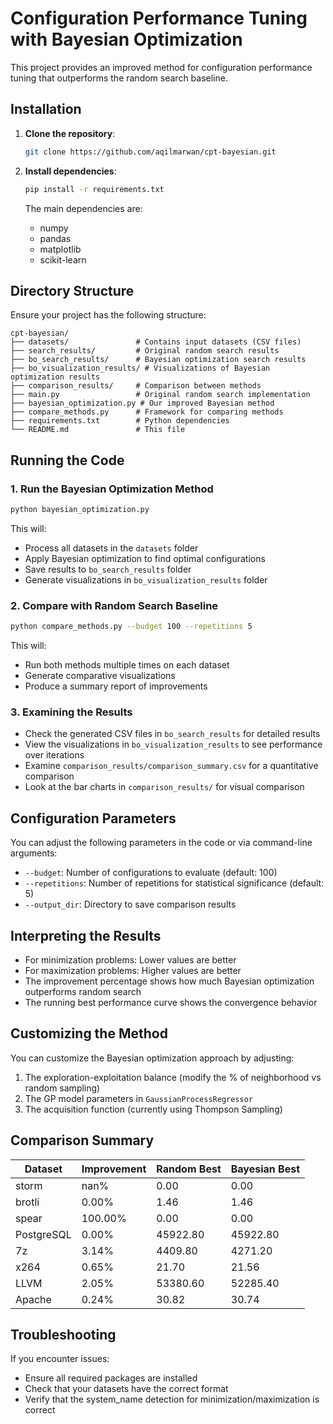 # Configuration Performance Tuning with Bayesian Optimization

This project provides an improved method for configuration performance tuning that outperforms the random search baseline.

## Installation

1. **Clone the repository**:
   ```bash
   git clone https://github.com/aqilmarwan/cpt-bayesian.git
   ```

2. **Install dependencies**:
   ```bash
   pip install -r requirements.txt
   ```

   The main dependencies are:
   - numpy
   - pandas
   - matplotlib
   - scikit-learn

## Directory Structure

Ensure your project has the following structure:
```
cpt-bayesian/
├── datasets/               # Contains input datasets (CSV files)
├── search_results/         # Original random search results
├── bo_search_results/      # Bayesian optimization search results
├── bo_visualization_results/ # Visualizations of Bayesian optimization results
├── comparison_results/     # Comparison between methods
├── main.py                 # Original random search implementation
├── bayesian_optimization.py # Our improved Bayesian method
├── compare_methods.py      # Framework for comparing methods
├── requirements.txt        # Python dependencies
└── README.md               # This file
```

## Running the Code

### 1. Run the Bayesian Optimization Method

```bash
python bayesian_optimization.py
```

This will:
- Process all datasets in the `datasets` folder
- Apply Bayesian optimization to find optimal configurations
- Save results to `bo_search_results` folder
- Generate visualizations in `bo_visualization_results` folder

### 2. Compare with Random Search Baseline

```bash
python compare_methods.py --budget 100 --repetitions 5
```

This will:
- Run both methods multiple times on each dataset
- Generate comparative visualizations
- Produce a summary report of improvements

### 3. Examining the Results

- Check the generated CSV files in `bo_search_results` for detailed results
- View the visualizations in `bo_visualization_results` to see performance over iterations
- Examine `comparison_results/comparison_summary.csv` for a quantitative comparison
- Look at the bar charts in `comparison_results/` for visual comparison

## Configuration Parameters

You can adjust the following parameters in the code or via command-line arguments:

- `--budget`: Number of configurations to evaluate (default: 100)
- `--repetitions`: Number of repetitions for statistical significance (default: 5)
- `--output_dir`: Directory to save comparison results

## Interpreting the Results

- For minimization problems: Lower values are better
- For maximization problems: Higher values are better
- The improvement percentage shows how much Bayesian optimization outperforms random search
- The running best performance curve shows the convergence behavior

## Customizing the Method

You can customize the Bayesian optimization approach by adjusting:

1. The exploration-exploitation balance (modify the % of neighborhood vs random sampling)
2. The GP model parameters in `GaussianProcessRegressor`
3. The acquisition function (currently using Thompson Sampling)

## Comparison Summary

| Dataset     | Improvement | Random Best | Bayesian Best |
|------------|------------|-------------|--------------|
| storm      | nan%       | 0.00        | 0.00         |
| brotli     | 0.00%      | 1.46        | 1.46         |
| spear      | 100.00%    | 0.00        | 0.00         |
| PostgreSQL | 0.00%      | 45922.80    | 45922.80     |
| 7z         | 3.14%      | 4409.80     | 4271.20      |
| x264       | 0.65%      | 21.70       | 21.56        |
| LLVM       | 2.05%      | 53380.60    | 52285.40     |
| Apache     | 0.24%      | 30.82       | 30.74        |

## Troubleshooting

If you encounter issues:

- Ensure all required packages are installed
- Check that your datasets have the correct format
- Verify that the system_name detection for minimization/maximization is correct